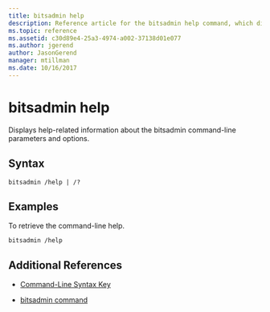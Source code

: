 ```yaml
---
title: bitsadmin help
description: Reference article for the bitsadmin help command, which displays the command-line usage.
ms.topic: reference
ms.assetid: c30d89e4-25a3-4974-a002-37138d01e077
ms.author: jgerend
author: JasonGerend
manager: mtillman
ms.date: 10/16/2017
---
```


# bitsadmin help

Displays help-related information about the bitsadmin command-line parameters and options.

## Syntax

```
bitsadmin /help | /?
```

## Examples

To retrieve the command-line help.

```
bitsadmin /help
```

## Additional References

- [Command-Line Syntax Key](command-line-syntax-key.md)

- [bitsadmin command](bitsadmin.md)

